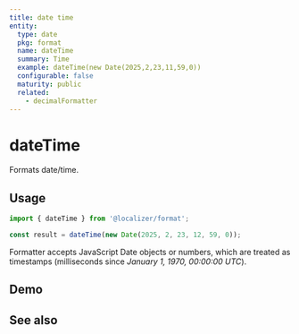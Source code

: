 ```yaml
---
title: date time
entity:
  type: date
  pkg: format
  name: dateTime
  summary: Time
  example: dateTime(new Date(2025,2,23,11,59,0))
  configurable: false
  maturity: public
  related:
    - decimalFormatter
---
```


# dateTime <Package name="format"/>

Formats date/time.

## Usage

```typescript twoslash
import { dateTime } from '@localizer/format';

const result = dateTime(new Date(2025, 2, 23, 12, 59, 0));
```

Formatter accepts JavaScript Date objects or numbers, which are treated as timestamps (milliseconds since _January 1, 1970, 00:00:00 UTC_).

## Demo

<script setup>
  import { ref } from 'vue';
  import { NFormItem } from 'naive-ui/es/form';
  import { NDatePicker } from 'naive-ui/es/date-picker';

  const value = ref(1742723940000);
</script>

<EntityDemo :args="[value]">
  <NFormItem label="Value">
    <NDatePicker v-model:value="value" type="datetime" />
  </NFormItem>
</EntityDemo>

## See also

<Entities />
